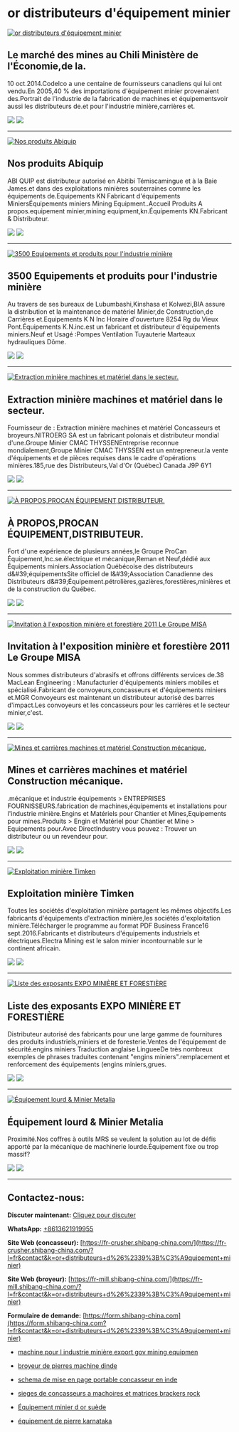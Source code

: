 # or distributeurs d&#39;équipement minier

<a href="https://swt.shibang-china.com/?l=fr&img&k=or+distributeurs+d%26%2339%3B%C3%A9quipement+minier" target="_blank">![or distributeurs d&#39;équipement minier](http://static.shibang-china.com/all-800x300/776.jpg)</a>

## Le marché des mines au Chili Ministère de l&#39;Économie,de la.
10 oct.2014.Codelco a une centaine de fournisseurs canadiens qui lui ont vendu.En 2005,40 % des importations d&#39;équipement minier provenaient des.Portrait de l&#39;industrie de la fabrication de machines et équipementsvoir aussi les distributeurs de.et pour l&#39;industrie minière,carrières et.


<a href="https://whatsapp.shibangsoft.com/WhatsApp.php" target="_blank" title="WhatsApp">![](http://static.shibang-china.com/icon/whatsapp.png)</a> <a href="https://swt.shibang-china.com/?l=fr&icon&k=or+distributeurs+d%26%2339%3B%C3%A9quipement+minier" target="_blank">![](http://static.shibang-china.com/icon/chat-fr.png)</a>

---

<a href="https://swt.shibang-china.com/?l=fr&img&k=or+distributeurs+d%26%2339%3B%C3%A9quipement+minier" target="_blank">![Nos produits Abiquip](http://static.shibang-china.com/all-800x300/113.jpg)</a>

## Nos produits Abiquip
ABI QUIP est distributeur autorisé en Abitibi Témiscamingue et à la Baie James.et dans des exploitations minières souterraines comme les équipements de.Equipements KN Fabricant d&#39;équipements MiniersÉquipements miniers Mining Equipment.​.Accueil Produits A propos.equipement minier,mining equipment,kn.Équipements KN.Fabricant &amp; Distributeur.


<a href="https://whatsapp.shibangsoft.com/WhatsApp.php" target="_blank" title="WhatsApp">![](http://static.shibang-china.com/icon/whatsapp.png)</a> <a href="https://swt.shibang-china.com/?l=fr&icon&k=or+distributeurs+d%26%2339%3B%C3%A9quipement+minier" target="_blank">![](http://static.shibang-china.com/icon/chat-fr.png)</a>

---

<a href="https://swt.shibang-china.com/?l=fr&img&k=or+distributeurs+d%26%2339%3B%C3%A9quipement+minier" target="_blank">![3500 Equipements et produits pour l&#39;industrie minière](http://static.shibang-china.com/all-800x300/430.jpg)</a>

## 3500 Equipements et produits pour l&#39;industrie minière
Au travers de ses bureaux de Lubumbashi,Kinshasa et Kolwezi,BIA assure la distribution et la maintenance de matériel Minier,de Construction,de Carrières et.Equipements K N Inc Horaire d&#39;ouverture 8254 Rg du Vieux Pont.Équipements K.N.inc.est un fabricant et distributeur d&#39;équipements miniers.Neuf et Usagé :Pompes Ventilation Tuyauterie Marteaux hydrauliques Dôme.


<a href="https://whatsapp.shibangsoft.com/WhatsApp.php" target="_blank" title="WhatsApp">![](http://static.shibang-china.com/icon/whatsapp.png)</a> <a href="https://swt.shibang-china.com/?l=fr&icon&k=or+distributeurs+d%26%2339%3B%C3%A9quipement+minier" target="_blank">![](http://static.shibang-china.com/icon/chat-fr.png)</a>

---

<a href="https://swt.shibang-china.com/?l=fr&img&k=or+distributeurs+d%26%2339%3B%C3%A9quipement+minier" target="_blank">![Extraction minière machines et matériel dans le secteur.](http://static.shibang-china.com/all-800x300/679.jpg)</a>

## Extraction minière machines et matériel dans le secteur.
Fournisseur de : Extraction minière machines et matériel Concasseurs et broyeurs.NITROERG SA est un fabricant polonais et distributeur mondial d&#39;une.Groupe Minier CMAC THYSSENEntreprise reconnue mondialement,Groupe Minier CMAC THYSSEN est un entrepreneur.la vente d&#39;équipements et de pièces requises dans le cadre d&#39;opérations minières.185,rue des Distributeurs,Val d&#39;Or (Québec) Canada J9P 6Y1


<a href="https://whatsapp.shibangsoft.com/WhatsApp.php" target="_blank" title="WhatsApp">![](http://static.shibang-china.com/icon/whatsapp.png)</a> <a href="https://swt.shibang-china.com/?l=fr&icon&k=or+distributeurs+d%26%2339%3B%C3%A9quipement+minier" target="_blank">![](http://static.shibang-china.com/icon/chat-fr.png)</a>

---

<a href="https://swt.shibang-china.com/?l=fr&img&k=or+distributeurs+d%26%2339%3B%C3%A9quipement+minier" target="_blank">![À PROPOS,PROCAN ÉQUIPEMENT,DISTRIBUTEUR.](http://static.shibang-china.com/all-800x300/1137.jpg)</a>

## À PROPOS,PROCAN ÉQUIPEMENT,DISTRIBUTEUR.
Fort d&#39;une expérience de plusieurs années,le Groupe ProCan Équipement,Inc.se.électrique et mécanique,Reman et Neuf,dédié aux Équipements miniers.Association Québécoise des distributeurs d\&#39;équipementsSite officiel de l\&#39;Association Canadienne des Distributeurs d\&#39;Équipement.pétrolières,gazières,forestières,minières et de la construction du Québec.


<a href="https://whatsapp.shibangsoft.com/WhatsApp.php" target="_blank" title="WhatsApp">![](http://static.shibang-china.com/icon/whatsapp.png)</a> <a href="https://swt.shibang-china.com/?l=fr&icon&k=or+distributeurs+d%26%2339%3B%C3%A9quipement+minier" target="_blank">![](http://static.shibang-china.com/icon/chat-fr.png)</a>

---

<a href="https://swt.shibang-china.com/?l=fr&img&k=or+distributeurs+d%26%2339%3B%C3%A9quipement+minier" target="_blank">![Invitation à l&#39;exposition minière et forestière 2011 Le Groupe MISA](http://static.shibang-china.com/all-800x300/1399.jpg)</a>

## Invitation à l&#39;exposition minière et forestière 2011 Le Groupe MISA
Nous sommes distributeurs d&#39;abrasifs et offrons différents services de.38 MacLean Engineering : Manufacturier d&#39;équipements miniers mobiles et spécialisé.Fabricant de convoyeurs,concasseurs et d&#39;équipements miniers et.MGR Convoyeurs est maintenant un distributeur autorisé des barres d&#39;impact.Les convoyeurs et les concasseurs pour les carrières et le secteur minier,c&#39;est.


<a href="https://whatsapp.shibangsoft.com/WhatsApp.php" target="_blank" title="WhatsApp">![](http://static.shibang-china.com/icon/whatsapp.png)</a> <a href="https://swt.shibang-china.com/?l=fr&icon&k=or+distributeurs+d%26%2339%3B%C3%A9quipement+minier" target="_blank">![](http://static.shibang-china.com/icon/chat-fr.png)</a>

---

<a href="https://swt.shibang-china.com/?l=fr&img&k=or+distributeurs+d%26%2339%3B%C3%A9quipement+minier" target="_blank">![Mines et carrières machines et matériel Construction mécanique.](http://static.shibang-china.com/all-800x300/279.jpg)</a>

## Mines et carrières machines et matériel Construction mécanique.
.mécanique et industrie équipements &gt; ENTREPRISES FOURNISSEURS.fabrication de machines,équipements et installations pour l&#39;industrie minière.Engins et Matériels pour Chantier et Mines,Equipements pour mines.Produits &gt; Engin et Matériel pour Chantier et Mine &gt; Equipements pour.Avec DirectIndustry vous pouvez : Trouver un distributeur ou un revendeur pour.


<a href="https://whatsapp.shibangsoft.com/WhatsApp.php" target="_blank" title="WhatsApp">![](http://static.shibang-china.com/icon/whatsapp.png)</a> <a href="https://swt.shibang-china.com/?l=fr&icon&k=or+distributeurs+d%26%2339%3B%C3%A9quipement+minier" target="_blank">![](http://static.shibang-china.com/icon/chat-fr.png)</a>

---

<a href="https://swt.shibang-china.com/?l=fr&img&k=or+distributeurs+d%26%2339%3B%C3%A9quipement+minier" target="_blank">![Exploitation minière Timken](http://static.shibang-china.com/all-800x300/925.jpg)</a>

## Exploitation minière Timken
Toutes les sociétés d&#39;exploitation minière partagent les mêmes objectifs.Les fabricants d&#39;équipements d&#39;extraction minière,les sociétés d&#39;exploitation minière.Télécharger le programme au format PDF Business France16 sept.2016.Fabricants et distributeurs d&#39;équipements industriels et électriques.Electra Mining est le salon minier incontournable sur le continent africain.


<a href="https://whatsapp.shibangsoft.com/WhatsApp.php" target="_blank" title="WhatsApp">![](http://static.shibang-china.com/icon/whatsapp.png)</a> <a href="https://swt.shibang-china.com/?l=fr&icon&k=or+distributeurs+d%26%2339%3B%C3%A9quipement+minier" target="_blank">![](http://static.shibang-china.com/icon/chat-fr.png)</a>

---

<a href="https://swt.shibang-china.com/?l=fr&img&k=or+distributeurs+d%26%2339%3B%C3%A9quipement+minier" target="_blank">![Liste des exposants EXPO MINIÈRE ET FORESTIÈRE](http://static.shibang-china.com/all-800x300/1284.jpg)</a>

## Liste des exposants EXPO MINIÈRE ET FORESTIÈRE
Distributeur autorisé des fabricants pour une large gamme de fournitures des produits industriels,miniers et de foresterie.Ventes de l&#39;équipement de sécurité.engins miniers Traduction anglaise LingueeDe très nombreux exemples de phrases traduites contenant &quot;engins miniers&quot;.remplacement et renforcement des équipements (engins miniers,grues.


<a href="https://whatsapp.shibangsoft.com/WhatsApp.php" target="_blank" title="WhatsApp">![](http://static.shibang-china.com/icon/whatsapp.png)</a> <a href="https://swt.shibang-china.com/?l=fr&icon&k=or+distributeurs+d%26%2339%3B%C3%A9quipement+minier" target="_blank">![](http://static.shibang-china.com/icon/chat-fr.png)</a>

---

<a href="https://swt.shibang-china.com/?l=fr&img&k=or+distributeurs+d%26%2339%3B%C3%A9quipement+minier" target="_blank">![Équipement lourd &amp; Minier Metalia](http://static.shibang-china.com/all-800x300/525.jpg)</a>

## Équipement lourd &amp; Minier Metalia
Proximité.Nos coffres à outils MRS se veulent la solution au lot de défis apporté par la mécanique de machinerie lourde.Équipement fixe ou trop massif?

<a href="https://whatsapp.shibangsoft.com/WhatsApp.php" target="_blank" title="WhatsApp">![](http://static.shibang-china.com/icon/whatsapp.png)</a> <a href="https://swt.shibang-china.com/?l=fr&icon&k=or+distributeurs+d%26%2339%3B%C3%A9quipement+minier" target="_blank">![](http://static.shibang-china.com/icon/chat-fr.png)</a>

---
## Contactez-nous:

**Discuter maintenant:** [Cliquez pour discuter](https://swt.shibang-china.com?l=fr&contact&k=or+distributeurs+d%26%2339%3B%C3%A9quipement+minier)

**WhatsApp:**  [+8613621919955](https://whatsapp.shibangsoft.com/WhatsApp.php)

**Site Web (concasseur):** [https://fr-crusher.shibang-china.com/](https://fr-crusher.shibang-china.com/?l=fr&contact&k=or+distributeurs+d%26%2339%3B%C3%A9quipement+minier)

**Site Web (broyeur):** [https://fr-mill.shibang-china.com/](https://fr-mill.shibang-china.com/?l=fr&contact&k=or+distributeurs+d%26%2339%3B%C3%A9quipement+minier)

**Formulaire de demande:** [https://form.shibang-china.com](https://form.shibang-china.com?l=fr&contact&k=or+distributeurs+d%26%2339%3B%C3%A9quipement+minier)

* [machine pour l industrie minière export gov mining equipmen](../29/machine%20pour%20l%20industrie%20mini%C3%A8re%20export%20gov%20mining%20equipmen.md)

* [broyeur de pierres machine dinde](../32/broyeur%20de%20pierres%20machine%20dinde.md)

* [schema de mise en page portable concasseur en inde](../39/schema%20de%20mise%20en%20page%20portable%20concasseur%20en%20inde.md)

* [sieges de concasseurs a machoires et matrices brackers rock](../31/sieges%20de%20concasseurs%20a%20machoires%20et%20matrices%20brackers%20rock.md)

* [Équipement minier d or suède](../30/%C3%89quipement%20minier%20d%20or%20su%C3%A8de.md)

* [équipement de pierre karnataka](../40/%C3%A9quipement%20de%20pierre%20karnataka.md)